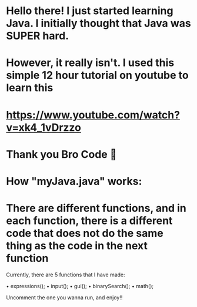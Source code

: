# Hello there! I just started learning Java. I initially thought that Java was SUPER hard. 
# However, it really isn't. I used this simple 12 hour tutorial on youtube to learn this 
# https://www.youtube.com/watch?v=xk4_1vDrzzo
# Thank you Bro Code 🤜

# How "myJava.java" works:
# There are different functions, and in each function, there is a different code that does not do the same thing as the code in the next function 

Currently, there are 5 functions that I have made:

• expressions();
• input();
• gui();
• binarySearch();
• math();

Uncomment the one you wanna run, and enjoy!!


